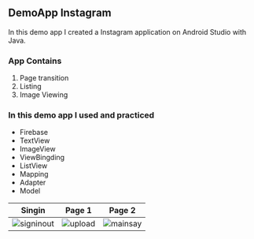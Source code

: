 ## DemoApp Instagram
In this demo app I created a Instagram application on Android Studio with Java. 
### App Contains
1. Page transition
2. Listing
3. Image Viewing

### In this demo app I used and practiced
- Firebase
- TextView
- ImageView
- ViewBingding
- ListView
- Mapping
- Adapter
- Model

| Singin | Page 1  | Page 2  |
| ------------ | ------------ | ------------ |
| ![signinout](https://github.com/emreosmanc/JavaInstagramClone/assets/160953680/be13ac42-cc9a-4cc7-b68c-13023d57ccd9)  | ![upload](https://github.com/emreosmanc/JavaInstagramClone/assets/160953680/05bc5525-52e0-450d-ae9d-dec8caa75193)  | ![mainsay](https://github.com/emreosmanc/JavaInstagramClone/assets/160953680/780f4d06-522c-42d0-a994-d228c7fc27f6)  |
